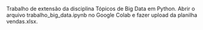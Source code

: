 Trabalho de extensão da disciplina Tópicos de Big Data em Python.
Abrir o arquivo trabalho_big_data.ipynb no Google Colab e fazer upload da planilha vendas.xlsx.
